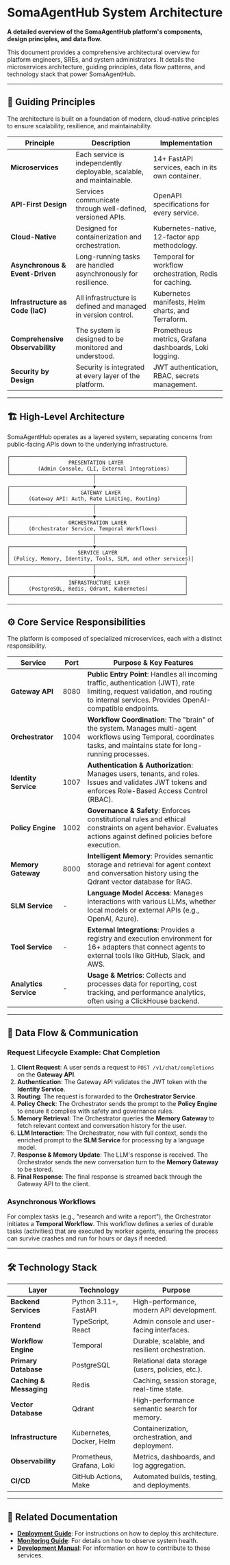 # SomaAgentHub System Architecture

**A detailed overview of the SomaAgentHub platform's components, design principles, and data flow.**

This document provides a comprehensive architectural overview for platform engineers, SREs, and system administrators. It details the microservices architecture, guiding principles, data flow patterns, and technology stack that power SomaAgentHub.

---

## 🎯 Guiding Principles

The architecture is built on a foundation of modern, cloud-native principles to ensure scalability, resilience, and maintainability.

| Principle | Description | Implementation |
|---|---|---|
| **Microservices** | Each service is independently deployable, scalable, and maintainable. | 14+ FastAPI services, each in its own container. |
| **API-First Design** | Services communicate through well-defined, versioned APIs. | OpenAPI specifications for every service. |
| **Cloud-Native** | Designed for containerization and orchestration. | Kubernetes-native, 12-factor app methodology. |
| **Asynchronous & Event-Driven** | Long-running tasks are handled asynchronously for resilience. | Temporal for workflow orchestration, Redis for caching. |
| **Infrastructure as Code (IaC)** | All infrastructure is defined and managed in version control. | Kubernetes manifests, Helm charts, and Terraform. |
| **Comprehensive Observability** | The system is designed to be monitored and understood. | Prometheus metrics, Grafana dashboards, Loki logging. |
| **Security by Design** | Security is integrated at every layer of the platform. | JWT authentication, RBAC, secrets management. |

---

## 🏗️ High-Level Architecture

SomaAgentHub operates as a layered system, separating concerns from public-facing APIs down to the underlying infrastructure.

```
┌─────────────────────────────────────────────────────────┐
│                   PRESENTATION LAYER                    │
│         (Admin Console, CLI, External Integrations)     │
└───────────────────────────┬─────────────────────────────┘
                            │
┌───────────────────────────▼─────────────────────────────┐
│                       GATEWAY LAYER                     │
│      (Gateway API: Auth, Rate Limiting, Routing)        │
└───────────────────────────┬─────────────────────────────┘
                            │
┌───────────────────────────▼─────────────────────────────┐
│                   ORCHESTRATION LAYER                   │
│      (Orchestrator Service, Temporal Workflows)         │
└───────────────────────────┬─────────────────────────────┘
                            │
┌───────────────────────────▼─────────────────────────────┐
│                      SERVICE LAYER                      │
│ (Policy, Memory, Identity, Tools, SLM, and other services)│
└───────────────────────────┬─────────────────────────────┘
                            │
┌───────────────────────────▼─────────────────────────────┐
│                   INFRASTRUCTURE LAYER                  │
│      (PostgreSQL, Redis, Qdrant, Kubernetes)            │
└─────────────────────────────────────────────────────────┘
```

---

## ⚙️ Core Service Responsibilities

The platform is composed of specialized microservices, each with a distinct responsibility.

| Service | Port | Purpose & Key Features |
|---|---|---|
| **Gateway API** | 8080 | **Public Entry Point**: Handles all incoming traffic, authentication (JWT), rate limiting, request validation, and routing to internal services. Provides OpenAI-compatible endpoints. |
| **Orchestrator** | 1004 | **Workflow Coordination**: The "brain" of the system. Manages multi-agent workflows using Temporal, coordinates tasks, and maintains state for long-running processes. |
| **Identity Service** | 1007 | **Authentication & Authorization**: Manages users, tenants, and roles. Issues and validates JWT tokens and enforces Role-Based Access Control (RBAC). |
| **Policy Engine** | 1002 | **Governance & Safety**: Enforces constitutional rules and ethical constraints on agent behavior. Evaluates actions against defined policies before execution. |
| **Memory Gateway** | 8000 | **Intelligent Memory**: Provides semantic storage and retrieval for agent context and conversation history using the Qdrant vector database for RAG. |
| **SLM Service** | - | **Language Model Access**: Manages interactions with various LLMs, whether local models or external APIs (e.g., OpenAI, Azure). |
| **Tool Service** | - | **External Integrations**: Provides a registry and execution environment for 16+ adapters that connect agents to external tools like GitHub, Slack, and AWS. |
| **Analytics Service**| - | **Usage & Metrics**: Collects and processes data for reporting, cost tracking, and performance analytics, often using a ClickHouse backend. |

---

## 🔄 Data Flow & Communication

### Request Lifecycle Example: Chat Completion

1.  **Client Request**: A user sends a request to `POST /v1/chat/completions` on the **Gateway API**.
2.  **Authentication**: The Gateway API validates the JWT token with the **Identity Service**.
3.  **Routing**: The request is forwarded to the **Orchestrator Service**.
4.  **Policy Check**: The Orchestrator sends the prompt to the **Policy Engine** to ensure it complies with safety and governance rules.
5.  **Memory Retrieval**: The Orchestrator queries the **Memory Gateway** to fetch relevant context and conversation history for the user.
6.  **LLM Interaction**: The Orchestrator, now with full context, sends the enriched prompt to the **SLM Service** for processing by a language model.
7.  **Response & Memory Update**: The LLM's response is received. The Orchestrator sends the new conversation turn to the **Memory Gateway** to be stored.
8.  **Final Response**: The final response is streamed back through the Gateway API to the client.

### Asynchronous Workflows

For complex tasks (e.g., "research and write a report"), the Orchestrator initiates a **Temporal Workflow**. This workflow defines a series of durable tasks (activities) that are executed by worker agents, ensuring the process can survive crashes and run for hours or days if needed.

---

## 🛠️ Technology Stack

| Layer | Technology | Purpose |
|---|---|---|
| **Backend Services** | Python 3.11+, FastAPI | High-performance, modern API development. |
| **Frontend** | TypeScript, React | Admin console and user-facing interfaces. |
| **Workflow Engine** | Temporal | Durable, scalable, and resilient orchestration. |
| **Primary Database** | PostgreSQL | Relational data storage (users, policies, etc.). |
| **Caching & Messaging**| Redis | Caching, session storage, real-time state. |
| **Vector Database** | Qdrant | High-performance semantic search for memory. |
| **Infrastructure** | Kubernetes, Docker, Helm | Containerization, orchestration, and deployment. |
| **Observability** | Prometheus, Grafana, Loki | Metrics, dashboards, and log aggregation. |
| **CI/CD** | GitHub Actions, Make | Automated builds, testing, and deployments. |

---

## 🔗 Related Documentation

- **[Deployment Guide](deployment.md)**: For instructions on how to deploy this architecture.
- **[Monitoring Guide](monitoring.md)**: For details on how to observe system health.
- **[Development Manual](../development-manual/index.md)**: For information on how to contribute to these services.
